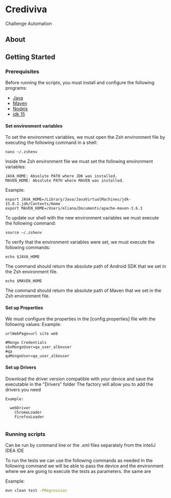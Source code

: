 # Crediviva
Challenge Automation

## About


## Getting Started

### Prerequisites


Before running the scripts, you must install and configure the following programs:

- [Java](https://www.oracle.com/mx/java/technologies/javase/javase-jdk8-downloads.html)
- [Maven](https://maven.apache.org/download.cgi)
- [Nodejs](https://nodejs.org/es/)
- [jdk 15]()


#### Set environment variables

To set the environment variables, we must open the Zsh environment file by executing the following command in a shell:
```shell
nano ~/.zshenv
```

Inside the Zsh environment file we must set the following environment variables:

    JAVA_HOME: Absolute PATH where JDK was installed.
    MAVEN_HOME: Absolute PATH where MAVEN was installed.

Example:

```shell
export JAVA_HOME=/Library/Java/JavaVirtualMachines/jdk-15.0.2.jdk/Contents/Home
export MAVEN_HOME=/Users/eliana/Documents/apache-maven-3.6.3
```
To update our shell with the new environment variables we must execute the following command:

```shell
source ~/.zshenv
```


To verify that the environment variables were set, we must execute the following commands:

```shell
echo $JAVA_HOME
```
The command should return the absolute path of Android SDK that we set in the Zsh environment file.

```shell
echo $MAVEN_HOME
```
The command should return the absolute path of Maven that we set in the Zsh environment file.


#### Set up Properties

We must configure the properties in the [config.properties] file with the following values:
Example:

```properties
urlWebPage=url site web

#Mongo Credentials
sbxMongoUser=qa_user_albouser
#qa
qaMongoUser=qa_user_albouser
```

#### Set up Drivers

Download the driver version compatible with your device and save the executable in the "Drivers" folder
The factory will allow you to add the drivers you need
```
Example:

  webDriver 
    ChromeLoader
    FirefoxLoader
 
```

### Running scripts
Can be run by command line or the .xml files separately from the inteliJ IDEA IDE

To run the tests we can use the following commands as needed
In the following command we will be able to pass the device and the environment where we are going to execute the tests as parameters. the same are

Example:
```sh
mvn clean test -PRegression
```

